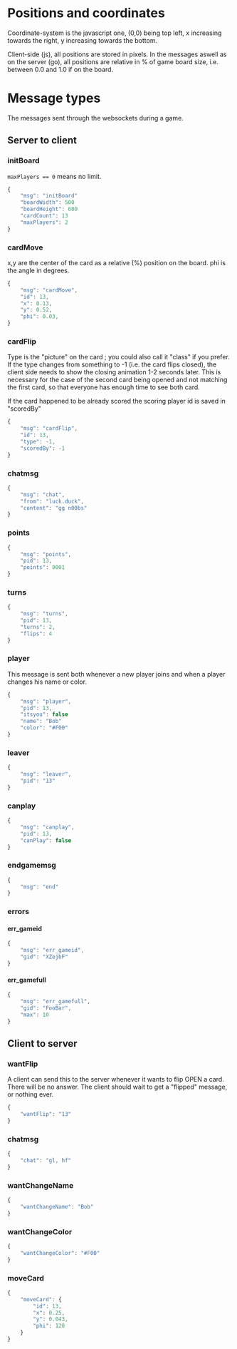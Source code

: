 Positions and coordinates
=========================
Coordinate-system is the javascript one, (0,0) being top left, x increasing towards the right, y increasing towards the bottom.

Client-side (js), all positions are stored in pixels.
In the messages aswell as on the server (go), all positions are relative in % of game board size, i.e. between 0.0 and 1.0 if on the board.

Message types
=============
The messages sent through the websockets during a game.

Server to client
----------------
### initBoard
`maxPlayers == 0` means no limit.
```javascript
{
	"msg": "initBoard"
	"boardWidth": 500
	"boardHeight": 600
	"cardCount": 13
	"maxPlayers": 2
}
```

### cardMove
x,y are the center of the card as a relative (%) position on the board.
phi is the angle in degrees.
```javascript
{
	"msg": "cardMove",
	"id": 13,
	"x": 0.13,
	"y": 0.52,
	"phi": 0.03,
}
```

### cardFlip
Type is the "picture" on the card ; you could also call it "class" if you prefer.
If the type changes from something to -1 (i.e. the card flips closed),
the client side needs to show the closing animation 1-2 seconds later.
This is necessary for the case of the second card being opened and not matching
the first card, so that everyone has enough time to see both card.

If the card happened to be already scored the scoring player id is saved in "scoredBy"
```javascript
{
	"msg": "cardFlip",
	"id": 13,
	"type": -1,
	"scoredBy": -1
}
```

### chatmsg
```javascript
{
	"msg": "chat",
	"from": "luck.duck",
	"content": "gg n00bs"
}
```

### points
```javascript
{
	"msg": "points",
	"pid": 13,
	"points": 9001
}
```

### turns
```javascript
{
	"msg": "turns",
	"pid": 13,
	"turns": 2,
	"flips": 4
}
```

### player
This message is sent both whenever a new player joins and when a player changes his name or color.
```javascript
{
	"msg": "player",
	"pid": 13,
	"itsyou": false
	"name": "Bob"
	"color": "#F00"
}
```

### leaver
```javascript
{
	"msg": "leaver",
	"pid": "13"
}
```

### canplay
```javascript
{
	"msg": "canplay",
	"pid": 13,
	"canPlay": false
}
```

### endgamemsg
```javascript
{
	"msg": "end"
}
```

### errors

#### err\_gameid
```javascript
{
	"msg": "err_gameid",
	"gid": "XZejbF"
}
```

#### err\_gamefull
```javascript
{
	"msg": "err_gamefull",
	"gid": "FooBar",
	"max": 10
}
```

Client to server
----------------

### wantFlip
A client can send this to the server whenever it wants to flip OPEN a card. There will be no answer.
The client should wait to get a "flipped" message, or nothing ever.
```javascript
{
	"wantFlip": "13"
}
```

### chatmsg
```javascript
{
	"chat": "gl, hf"
}
```

### wantChangeName
```javascript
{
	"wantChangeName": "Bob"
}
```

### wantChangeColor
```javascript
{
	"wantChangeColor": "#F00"
}
```

### moveCard
```javascript
{
	"moveCard": {
		"id": 13,
		"x": 0.25,
		"y": 0.043,
		"phi": 120
	}
}
```
